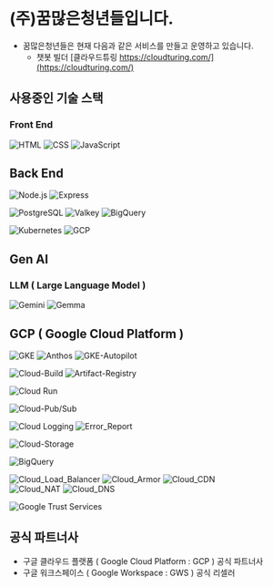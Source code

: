 # (주)꿈많은청년들입니다.

<!-- 현재 운영 서비스 목록 -->
- 꿈많은청년들은 현재 다음과 같은 서비스를 만들고 운영하고 있습니다.
  - 챗봇 빌더 [클라우드튜링 https://cloudturing.com/](https://cloudturing.com/)

<!-- 테크 리스트 -->
## 사용중인 기술 스택
### Front End

![HTML](https://img.shields.io/badge/HTML-Language-green)
![CSS](https://img.shields.io/badge/CSS-Language-green)
![JavaScript](https://img.shields.io/badge/JavaScript-Language-green)

## Back End
![Node.js](https://img.shields.io/badge/Node.js-Framework-blue)
![Express](https://img.shields.io/badge/Express-Framework-blue)

![PostgreSQL](https://img.shields.io/badge/PostgreSQL-Database-blue)
![Valkey](https://img.shields.io/badge/Valkey-Database-blue)
![BigQuery](https://img.shields.io/badge/BigQuery-Database-blue)

![Kubernetes](https://img.shields.io/badge/Kubernetes-Platform-yellowgreen)
![GCP](https://img.shields.io/badge/GCP-Platform-yellowgreen)

## Gen AI

### LLM ( Large Language Model )
![Gemini](https://img.shields.io/badge/Google_Gemini-LLM-yellowgreen)
![Gemma](https://img.shields.io/badge/Google_Gemma-LLM-yellowgreen)

## GCP ( Google Cloud Platform )
![GKE](https://img.shields.io/badge/GKE-Kubernetes-blue)
![Anthos](https://img.shields.io/badge/Anthos-Kubernetes-blue)
![GKE-Autopilot](https://img.shields.io/badge/GKE_Autopilot-Kubernetes-blue)  

![Cloud-Build](https://img.shields.io/badge/Cloud_Build-CI/CD-yellowgreen)
![Artifact-Registry](https://img.shields.io/badge/Artifact_Registry-CI/CD-yellowgreen)  

![Cloud Run](https://img.shields.io/badge/Cloud_Run-Serverless-blue)

![Cloud-Pub/Sub](https://img.shields.io/badge/Cloud_Pub/Sub-Message_Service-yellowgreen)  

![Cloud Logging](https://img.shields.io/badge/Cloud_Logging-Monitoring-blue)
![Error_Report](https://img.shields.io/badge/Error_Report-Monitoring-blue)  

![Cloud-Storage](https://img.shields.io/badge/Cloud_Storage-Blob_Data-yellowgreen)  

![BigQuery](https://img.shields.io/badge/BigQuery-Database-blue)

![Cloud_Load_Balancer](https://img.shields.io/badge/Cloud_Load_Balancer-Network-yellowgreen)
![Cloud_Armor](https://img.shields.io/badge/Cloud_Armor-Network-yellowgreen)
![Cloud_CDN](https://img.shields.io/badge/Cloud_CDN-Network-yellowgreen)  
![Cloud_NAT](https://img.shields.io/badge/Cloud_NAT-Network-yellowgreen)
![Cloud_DNS](https://img.shields.io/badge/Cloud_DNS-Network-yellowgreen)  

![Google Trust Services](https://img.shields.io/badge/Google_Trust_Services-SSL_Certificates-blue)  


<!-- 파트너사 목록 -->
## 공식 파트너사
- 구글 클라우드 플랫폼 ( Google Cloud Platform : GCP ) 공식 파트너사
- 구글 워크스페이스 ( Google Workspace : GWS ) 공식 리셀러

